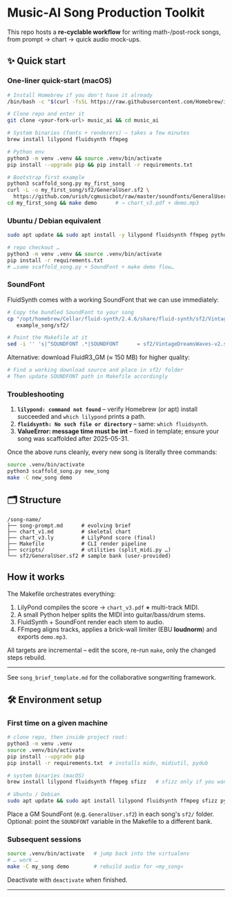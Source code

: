 # Music-AI Song Production Toolkit

This repo hosts a **re-cyclable workflow** for writing math-/post-rock songs, from prompt → chart → quick audio mock-ups.

## ✨ Quick start

### One-liner quick-start (macOS)

```bash
# Install Homebrew if you don't have it already
/bin/bash -c "$(curl -fsSL https://raw.githubusercontent.com/Homebrew/install/HEAD/install.sh)"

# Clone repo and enter it
git clone <your-fork-url> music_ai && cd music_ai

# System binaries (fonts + renderers) – takes a few minutes
brew install lilypond fluidsynth ffmpeg

# Python env
python3 -m venv .venv && source .venv/bin/activate
pip install --upgrade pip && pip install -r requirements.txt

# Bootstrap first example
python3 scaffold_song.py my_first_song
curl -L -o my_first_song/sf2/GeneralUser.sf2 \
  https://github.com/urish/cgmusicbot/raw/master/soundfonts/GeneralUser_GS.sf2
cd my_first_song && make demo      # → chart_v3.pdf + demo.mp3
```

### Ubuntu / Debian equivalent

```bash
sudo apt update && sudo apt install -y lilypond fluidsynth ffmpeg python3-venv curl

# repo checkout …
python3 -m venv .venv && source .venv/bin/activate
pip install -r requirements.txt
# …same scaffold_song.py + SoundFont + make demo flow…
```

### SoundFont
FluidSynth comes with a working SoundFont that we can use immediately:

```bash
# Copy the bundled SoundFont to your song
cp "/opt/homebrew/Cellar/fluid-synth/2.4.6/share/fluid-synth/sf2/VintageDreamsWaves-v2.sf2" \
   example_song/sf2/

# Point the Makefile at it
sed -i '' 's|^SOUNDFONT .*|SOUNDFONT      = sf2/VintageDreamsWaves-v2.sf2|' example_song/Makefile
```

Alternative: download FluidR3_GM (≈ 150 MB) for higher quality:
```bash
# Find a working download source and place in sf2/ folder
# Then update SOUNDFONT path in Makefile accordingly
```

### Troubleshooting
1. **`lilypond: command not found`** – verify Homebrew (or apt) install succeeded and `which lilypond` prints a path.
2. **`fluidsynth: No such file or directory`** – same: `which fluidsynth`.
3. **ValueError: message time must be int** – fixed in template; ensure your song was scaffolded after 2025-05-31.

Once the above runs cleanly, every new song is literally three commands:
```bash
source .venv/bin/activate
python3 scaffold_song.py new_song
make -C new_song demo
```

## 🗂️ Structure

```
/song-name/
├── song-prompt.md      # evolving brief
├── chart_v1.md         # skeletal chart
├── chart_v3.ly         # LilyPond score (final)
├── Makefile            # CLI render pipeline
├── scripts/            # utilities (split_midi.py …)
└── sf2/GeneralUser.sf2 # sample bank (user-provided)
```

## How it works

The Makefile orchestrates everything:
1. LilyPond compiles the score → `chart_v3.pdf` **+** multi-track MIDI.
2. A small Python helper splits the MIDI into guitar/bass/drum stems.
3. FluidSynth + SoundFont render each stem to audio.
4. FFmpeg aligns tracks, applies a brick-wall limiter (EBU **loudnorm**) and exports `demo.mp3`.

All targets are incremental – edit the score, re-run `make`, only the changed steps rebuild.

---

See `song_brief_template.md` for the collaborative songwriting framework.

## 🛠️ Environment setup

### First time on a given machine

```bash
# clone repo, then inside project root:
python3 -m venv .venv
source .venv/bin/activate
pip install --upgrade pip
pip install -r requirements.txt  # installs mido, midiutil, pydub

# system binaries (macOS)
brew install lilypond fluidsynth ffmpeg sfizz   # sfizz only if you want SFZ drums

# Ubuntu / Debian
sudo apt update && sudo apt install lilypond fluidsynth ffmpeg sfizz python3-venv
```

Place a GM SoundFont (e.g. `GeneralUser.sf2`) in each song's `sf2/` folder.  
Optional: point the `SOUNDFONT` variable in the Makefile to a different bank.

### Subsequent sessions

```bash
source .venv/bin/activate   # jump back into the virtualenv
# … work …
make -C my_song demo        # rebuild audio for «my_song»
```

Deactivate with `deactivate` when finished.

---



